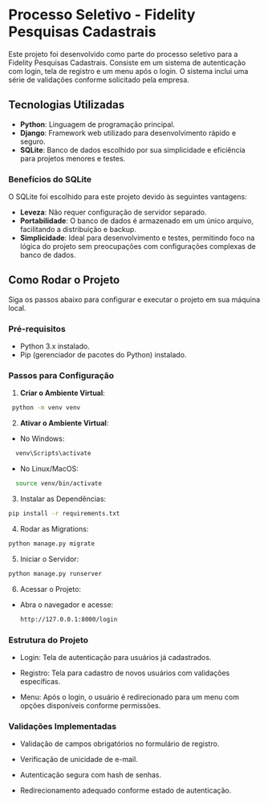 # Processo Seletivo - Fidelity Pesquisas Cadastrais

Este projeto foi desenvolvido como parte do processo seletivo para a Fidelity Pesquisas Cadastrais. Consiste em um sistema de autenticação com login, tela de registro e um menu após o login. O sistema inclui uma série de validações conforme solicitado pela empresa.

## Tecnologias Utilizadas

- **Python**: Linguagem de programação principal.
- **Django**: Framework web utilizado para desenvolvimento rápido e seguro.
- **SQLite**: Banco de dados escolhido por sua simplicidade e eficiência para projetos menores e testes.

### Benefícios do SQLite

O SQLite foi escolhido para este projeto devido às seguintes vantagens:

- **Leveza**: Não requer configuração de servidor separado.
- **Portabilidade**: O banco de dados é armazenado em um único arquivo, facilitando a distribuição e backup.
- **Simplicidade**: Ideal para desenvolvimento e testes, permitindo foco na lógica do projeto sem preocupações com configurações complexas de banco de dados.

## Como Rodar o Projeto

Siga os passos abaixo para configurar e executar o projeto em sua máquina local.

### Pré-requisitos

- Python 3.x instalado.
- Pip (gerenciador de pacotes do Python) instalado.

### Passos para Configuração

1. **Criar o Ambiente Virtual**:
  ```bash
   python -m venv venv
  ```
2. **Ativar o Ambiente Virtual**:
  * No Windows:

  ```bash
    venv\Scripts\activate
  ```
  * No Linux/MacOS:

  ```bash
    source venv/bin/activate
  ```
3. Instalar as Dependências:

  ```bash
  pip install -r requirements.txt
  ```

4. Rodar as Migrations:

  ```bash
  python manage.py migrate
  ```

5. Iniciar o Servidor:

  ```bash
  python manage.py runserver
  ```

6. Acessar o Projeto:

* Abra o navegador e acesse:

  ```bash
  http://127.0.0.1:8000/login
  ```

###  Estrutura do Projeto

* Login: Tela de autenticação para usuários já cadastrados.

* Registro: Tela para cadastro de novos usuários com validações específicas.

* Menu: Após o login, o usuário é redirecionado para um menu com opções disponíveis conforme permissões.

###  Validações Implementadas
   
* Validação de campos obrigatórios no formulário de registro.

* Verificação de unicidade de e-mail.

* Autenticação segura com hash de senhas.

* Redirecionamento adequado conforme estado de autenticação.


